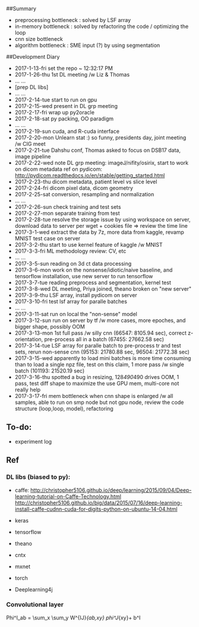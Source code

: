 ##Summary

- preprocessing bottleneck : solved by LSF array 
- in-memory bottleneck : solved by refactoring the code / optimizing the loop
- cnn size bottleneck
- algorithm bottleneck : SME input (?) by using segmentation

##Development Diary 
- 2017-1-13-fri set the repo ~ 12:32:17 PM
- 2017-1-26-thu 1st DL meeting /w Liz & Thomas
- ... ... 
- [prep DL libs]
- ... ... 
- 2017-2-14-tue start to run on gpu
- 2017-2-15-wed present in DL grp meeting
- 2017-2-17-fri wrap up py2oracle
- 2017-2-18-sat py packing, OO paradigm
- ... ...
- 2017-2-19-sun cuda, and R-cuda interface
- 2017-2-20-mon Unlearn stat :) so funny, presidents day, joint meeting /w CIG meet
- 2017-2-21-tue Dahshu conf, Thomas asked to focus on DSB17 data, image pipeline
- 2017-2-22-wed note DL grp meeting: imageJ/nifity/osirix, start to work on dicom metadata ref on pydicom: http://pydicom.readthedocs.io/en/stable/getting_started.html
- 2017-2-23-thu dicom metadata, patient level vs slice level
- 2017-2-24-fri dicom pixel data, dicom geometry
- 2017-2-25-sat conversion, resampling and normalization 
- ... ...
- 2017-2-26-sun check training and test sets
- 2017-2-27-mon separate training from test
- 2017-2-28-tue resolve the storage issue by using workspace on server, download data to server per wget + cookies file => review the time line
- 2017-3-1-wed extract the data by 7z, more data from kaggle, revamp MNIST test case on server
- 2017-3-2-thu start to use kernel feature of kaggle /w MNIST
- 2017-3-3-fri ML methodology review: CV, etc
- ... ...
- 2017-3-5-sun reading on 3d ct data processing
- 2017-3-6-mon work on the nonsense/idiotic/naive baseline, and tensorflow installation, use new server to run tensorflow
- 2017-3-7-tue reading preprocess and segmentation, kernel test
- 2017-3-8-wed DL meeting, Priya joined, theano broken on "new server"
- 2017-3-9-thu LSF array, install pydicom on server
- 2017-3-10-fri test lsf array for paralle batches
- ... ...
- 2017-3-11-sat run on local the "non-sense" model
- 2017-3-12-sun run on server by tf /w more cases, more epoches, and bigger shape, possibly OOM
- 2017-3-13-mon 1st full pass /w silly cnn (66547: 8105.94 sec), correct z-orientation, pre-process all in a batch (67455: 27662.58 sec)
- 2017-3-14-tue LSF array for paralle batch to pre-process tr and test sets, rerun non-sense cnn (95153: 21780.88 sec, 96504: 21772.38 sec)
- 2017-3-15-wed apparently to load mini batches is more time consuming than to load a single npz file, test on this claim, 1 more pass /w single batch (101193: 21520.19 sec)
- 2017-3-16-thu spotted a bug in resizing, 128*490*490 drives OOM, 1 pass, test diff shape to maximize the use GPU mem, multi-core not really help
- 2017-3-17-fri mem bottleneck when cnn shape is enlarged /w all samples, able to run on smp node but not gpu node, review the code structure (loop,loop, model), refactoring


## To-do:
- experiment log


## Ref

### DL libs (biased to py):
- caffe: 
http://christopher5106.github.io/deep/learning/2015/09/04/Deep-learning-tutorial-on-Caffe-Technology.html
http://christopher5106.github.io/big/data/2015/07/16/deep-learning-install-caffe-cudnn-cuda-for-digits-python-on-ubuntu-14-04.html
- keras
- tensorflow
- theano

- cntx
- mxnet

- torch
- Deeplearning4j

### Convolutional layer
Phi^I_ab = \sum_x \sum_y W^{IJ}_{ab,xy} phi^J_{xy}+ b^I
